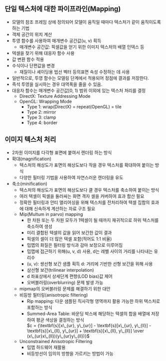 ## 단일 텍스처에 대한 파이프라인(Mapping)
- 모델의 참조 프레임 상에 정의되어 모델이 움직일 때마다 텍스처가 같이 움직이도록 하는 기법
- 객체 공간의 위치 계산
- 투영 함수를 사용하여 매개변수 공간값(u, v) 획득
  - 매개변수 공간값: 픽셀값을 얻기 위한 이미지 텍스처의 배열 인덱스 등
- 텍셀을 찾기 위해 대응자 함수 사용
- 값 변환 함수 적용
- 수식이나 단편값을 변경
  - 재질이나 셰이딩용 법선 벡터 등의표면 속성 수정하는 데 사용
- 일반적으로, 투영 함수는 모델링 단계에서 적용되어 정점에 결과를 저장한다.
- 즉석 투영을 실시하는 경우 대역폭을 줄을 수 있음.
- 대응자 함수는 매개변수 공간값[0, 1) 범위 이외에 있는 텍스처 처리를 결정
  - DirectX: Texture Addressing Mode
  - OpenGL: Wrapping Mode
    - Type 1: wrap(DirectX) = repeat(OpenGL) = tile
    - Type 2: mirror
    - Type 3: clamp
    - Type 4: border

## 이미지 텍스처 처리
- 2차원 이미지를 다각형 표면에 붙여서 렌더링 하는 방식
- 확대(magnification)
  - 텍스처의 해상도가 표면의 해상도보다 작을 경우 텍스처를 확대하여 붙이는 방식
  - 다양한 필터링 기법을 사용하여 자연스러운 렌더링을 유도
- 축소(minification)
  - 텍스처의 해상도가 표면의 해상도보다 클 경우 텍스처를 축소하여 붙이는 방식
  - 여러 텍셀이 픽셀을 둘러싸는 화면 격자 셀을 커버하여 효과 합산 필요
  - 정확한 필터링과 안티 앨리어싱을 위해 텍스처를 전처리하여 텍셀 집합의 효과에 대해 신속하게 계산하는 자료 구조 필요
  - Mip(Multum in parvo) mapping
    - 한 차원 또는 두 차원 모두가 1텍셀이 될 때까지 재귀적으로 하위 텍스처를 축소하여 생성
    - 미리 결합된 텍셀의 값을 읽어 보간한 값이 결과
    - 픽셀의 셀이 더 많은 텍셀 포함(적어도 1:1 비율)
    - 밉맵의 화질은 필터링 방식과 감마 보정으로 이루어짐
    - 밉맵에 접근하기 위해(u, v, d) 사용, d는 레벨 사이의 거리를 나타내는 유리수
    - (u, v): 쌍선형 보간 샘플 획득 d: 거리에 기반한 선형 보간을 위해 사용
    - 삼선형 보간(trilinear interpolation)
    - d 좌표상에서 상세단계 편향(LOD bias)값 제어
    - 오버블러링(overblurring) 문제 발생 가능
  - mipmap의 오버블러링 문제를 해결하기 위한 대안
  - 비등방 필터링(anisotropic filtering)
    - Rip mapping: 다운 샘플된 직사각형 영역까지 활용 가능한 하위 텍스처로 포함하는 방식
    - Summed-Area Table: 바운딩 박스에 해당하는 텍셀의 합을 배열에 저장하여 평균 색상을 결정하는 방식    
      $c = {\textbf{s}[x\_{ur}, y\_{ur}] - \textbf{s}[x\_{ur}, y\_{ll}] -\textbf{s}[x\_{ll}, y\_{ur}] + \textbf{s}[x\_{ll}, y\_{ll}] \over (x\_{ur}x\_{ll})(y\_{ur}y\_{ll})}$
  - Unconstrained Anisotropic Filtering
    - 밉맵 하드웨어 재활용
    - 비등방선이 임의의 방향을 가르키는 방법이 가능
    
